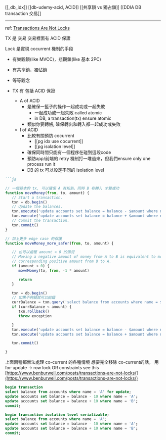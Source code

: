 [[_db_idx]]
[[db-udemy-acid, ACID]]
[[共享鎖 vs 獨占鎖]]
[[DDIA DB transaction 交易]]

---
ref: [Transactions Are Not Locks](<https://www.benburwell.com/posts/transactions-are-not-locks/>)



TX 是 交易
交易裡面有 ACID 保證

Lock 是實現 cocurrent 機制的手段
- 有樂觀鎖(like MVCC)，悲觀鎖(like 基本 2PC)
- 有共享鎖，獨佔鎖
- 等等觀念



- TX 有 包括 ACID 保證
	- A of ACID
		- 是確保一籃子的操作一起成功或一起失敗
			- 一起成功或一起失敗 called atomic
			- in DB, a transaction(tx) ensure atomic
		- 類似你要轉帳, 確保轉出和轉入都一起成功或失敗
	- I of ACID
		- 比較有關預防 cocurrent
			- [[pg idx use cocurrent]]
			- [[pg isolation level]]
	    - 確保同時間只能有一個程序在碰到這段code
	    - 預防app/前端的 retry 機制打一堆過來，但我們ensure only one process run it
	    - DB 的 tx 可以設定不同的 isolation level


````markdown
```js

// 一個基本的 tx, 可以確保 A 有扣到，同時 B 有轉入 才算成功
function moveMoney(from, to, amount) {
   // Start a transaction.
   txn = db.begin()
   // Update the balances.
   txn.execute('update accounts set balance = balance - $amount where name = $from')
   txn.execute('update accounts set balance = balance + $amount where name = $to')
   // Commit the transaction.
   txn.commit()
}

// 加上更多 edge case 的保護
function moveMoney_more_safer(from, to, amount) {

   // 也可以處理 amount < 0 的情況
   // Moving a negative amount of money from A to B is equivalent to moving the
   // corresponding positive amount from B to A.
   if (amount < 0) {
      moveMoney(to, from, -1 * amount)

      return
   }

   txn = db.begin()
   // 如果不夠錢就可以拋錯
   currBalance = txn.query('select balance from accounts where name = $from')
   if (currBalance < amount) {
      txn.rollback()
      throw exception

   }
   txn.execute('update accounts set balance = balance - $amount where name = $from')
   txn.execute('update accounts set balance = balance + $amount where name = $to')

   txn.commit()

}
````

上面兩種都無法處理 co-current 的各種情境 想要完全移除 co-current的話， 用 for-update -> row lock OR constraints see this [https://www.benburwell.com/posts/transactions-are-not-locks/](https://www.benburwell.com/posts/transactions-are-not-locks/)

```sql
begin transaction
select balance from accounts where name = 'A' for update;
update accounts set balance = balance - 10 where name = 'A';
update accounts set balance = balance + 10 where name = 'B';
commit;

```

```sql
begin transaction isolation level serializable;
select balance from accounts where name = 'A';
update accounts set balance = balance - 10 where name = 'A';
update accounts set balance = balance + 10 where name = 'B';
commit;

```
